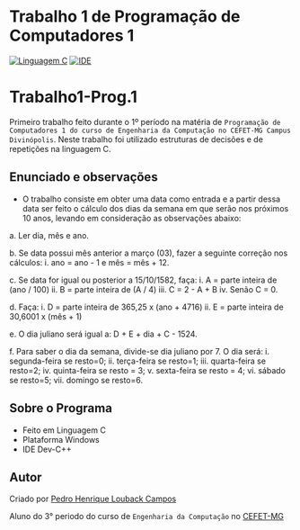 Trabalho 1 de Programação de Computadores 1
===========
[![Linguagem C](https://img.shields.io/badge/Linguagem-C-green.svg)](https://github.com/PedroLouback/TrabalhoFinal-Prog.2)
[![IDE](https://img.shields.io/badge/IDE-Dev--C%2B%2B-orange.svg)](http://orwelldevcpp.blogspot.com/)

# Trabalho1-Prog.1
 Primeiro trabalho feito durante o 1º período na matéria de `Programação de Computadores 1 do curso de Engenharia da Computação no CEFET-MG Campus Divinópolis`. Neste trabalho foi utilizado estruturas de decisões e de repetições na linguagem C.

## Enunciado e observações

* O trabalho consiste em obter uma data como entrada e a partir dessa data ser feito o cálculo dos dias da semana em que serão nos próximos 10 anos, levando em consideração as observações abaixo:

a. Ler dia, mês e ano.

b. Se data possui mês anterior a março (03), fazer a seguinte correção nos cálculos: 
i. ano = ano - 1 e mês = mês + 12.

c. Se data for igual ou posterior a 15/10/1582, faça:
i. A = parte inteira de (ano / 100)
ii. B = parte inteira de (A / 4)
iii. C = 2 - A + B
iv. Senão C = 0.

d. Faça:
i. D = parte inteira de 365,25 x (ano + 4716)
ii. E = parte inteira de 30,6001 x (mês + 1)

e. O dia juliano será igual a: D + E + dia + C - 1524.

f. Para saber o dia da semana, divide-se dia juliano por 7. O dia será: 
i. segunda-feira se resto=0; 
ii. terça-feira se resto=1;
iii. quarta-feira se resto=2;
iv. quinta-feira se resto = 3;
v. sexta-feira se resto = 4;
vi. sábado se resto=5; 
vii. domingo se resto=6.

## Sobre o Programa

* Feito em Linguagem C
* Plataforma Windows
* IDE Dev-C++

## Autor

Criado por [Pedro Henrique Louback Campos](https://www.linkedin.com/in/pedro-henrique-louback-campos-0a4a03205/)

Aluno do 3° periodo do curso de `Engenharia da Computação` no [CEFET-MG](https://www.cefetmg.br)